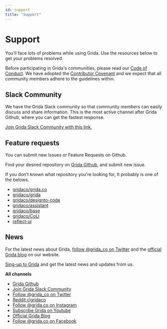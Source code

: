 ```yaml
---
id: support
title: "Support"
---
```


# Support

You'll face lots of problems while using Grida. Use the resources below to get your problems resolved.

Before participating in Grida's communities, please read our [Code of Conduct][grida-codeofconduct]. We have adopted the [Contributor Covenant][contributor-covenant] and we expect that all community members adhere to the guidelines within.

## Slack Community

We have the Grida Slack community so that community members can easily discuss and share information. This is the most active channel after Grida Github, where you can get the fastest response.

[Join Grida Slack Community with this link.][grida-join-slack]

## Feature requests

You can submit new Issues or Feature Requests on Github.

Find your desired repository on [Grida Github][grida-github], and submit new issue.

If you don't known what repository you're looking for, It probably is one of the belows.

- [gridaco/grida.co](https://github.com/gridaco/grida.co)
- [gridaco/grida](https://github.com/gridaco/grida)
- [gridaco/designto-code](https://github.com/gridaco/designto-code)
- [gridaco/assistant](https://github.com/gridaco/assistant)
- [gridaco/base](https://github.com/gridaco/base)
- [gridaco/CoLI](https://github.com/gridaco/coli)
- [reflect-ui](https://github.com/reflect-ui)

## News

For the latest news about Grida, [follow @grida_co on Twitter][grida-twitter] and the [official Grida blog][grida-blog] on our website.

[Sing-up to Grida][grida-website-signup] and get the latest news and updates from us.

**All channels**

- [Grida Github][grida-github]
- [Join Grida Slack Community][grida-join-slack]
- [Follow @grida_co on Twitter][grida-twitter]
- [Reddit r/gridaco][grida-reddit]
- [Follow @grida.co on Instagram][grida-instagram]
- [Subscribe Grida on Youtube][grida-youtube]
- [Official Grida Blog][grida-blog]
- [Follow @grida.co on Facebook][grida-facebook]

<!-- --------------- -->

[grida-website-signup]: https://accounts.grida.co/signup
[grida-youtube]: https://www.youtube.com/channel/UCgJO5apXl_pXRfTxNrkbEBw
[grida-github]: https://github.com/gridaco
[grida-join-slack]: https://grida.co/join-slack
[grida-blog]: https://grida.co/blog
[grida-reddit]: https://www.reddit.com/r/gridaco/
[grida-twitter]: https://twitter.com/grida_co
[grida-facebook]: https://www.facebook.com/grida.co
[grida-instagram]: https://www.instagram.com/grida.co
[contributor-covenant]: https://www.contributor-covenant.org/
[grida-codeofconduct]: https://github.com/gridaco/grida.co/blob/main/CODE_OF_CONDUCT.md

